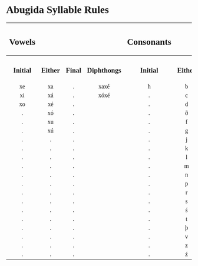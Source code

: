 <style>
    h1, h2, h3 {
        font-family: verdana
    }
    @font-face {
    font-family: "Abugida";
    src: url("D:/Downoads/ProgrammingProjects/godotProjects/concordium/assets/fonts/Abugida/abugida/abugida.ttf") format("truetype");
    }
    ab {
        font-family: "Abugida";
    }

</style>
<h1>Abugida Syllable Rules</h1>

|<h2>Vowels</h2>||||<h2>Consonants</h2>|||
|:-:|:-:|:-:|:-:|:-:|:-:|:-:|
|<h3>Initial</h3>|<h3>Either</h3>|<h3>Final</h3>|<h3>Diphthongs</h3>|<h3>Initial</h3>|<h3>Either</h3>|<h3>Final</h3>|
|<ab>xe|<ab>xa|<ab>.|<ab>xaxé|<ab>h|<ab>b|<ab>ŋ|
|<ab>xi|<ab>xá|<ab>.|<ab>xóxé|<ab>.|<ab>c|<ab>.|
|<ab>xo|<ab>xé|<ab>.|<ab>|<ab>.|<ab>d|<ab>.|
|<ab>.|<ab>xó|<ab>.|<ab>|<ab>.|<ab>ð|<ab>.|
|<ab>.|<ab>xu|<ab>.|<ab>|<ab>.|<ab>f|<ab>.|
|<ab>.|<ab>xú|<ab>.|<ab>|<ab>.|<ab>g|<ab>.|
|<ab>.|<ab>.|<ab>.|<ab>|<ab>.|<ab>j|<ab>.|
|<ab>.|<ab>.|<ab>.|<ab>|<ab>.|<ab>k|<ab>.|
|<ab>.|<ab>.|<ab>.|<ab>|<ab>.|<ab>l|<ab>.|
|<ab>.|<ab>.|<ab>.|<ab>|<ab>.|<ab>m|<ab>.|
|<ab>.|<ab>.|<ab>.|<ab>|<ab>.|<ab>n|<ab>.|
|<ab>.|<ab>.|<ab>.|<ab>|<ab>.|<ab>p|<ab>.|
|<ab>.|<ab>.|<ab>.|<ab>|<ab>.|<ab>r|<ab>.|
|<ab>.|<ab>.|<ab>.|<ab>|<ab>.|<ab>s|<ab>.|
|<ab>.|<ab>.|<ab>.|<ab>|<ab>.|<ab>ś|<ab>.|
|<ab>.|<ab>.|<ab>.|<ab>|<ab>.|<ab>t|<ab>.|
|<ab>.|<ab>.|<ab>.|<ab>|<ab>.|<ab>þ|<ab>.|
|<ab>.|<ab>.|<ab>.|<ab>|<ab>.|<ab>v|<ab>.|
|<ab>.|<ab>.|<ab>.|<ab>|<ab>.|<ab>z|<ab>.|
|<ab>.|<ab>.|<ab>.|<ab>|<ab>.|<ab>ź|<ab>.|